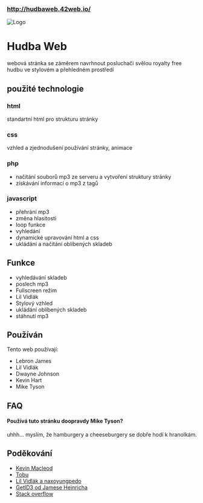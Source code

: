 
### http://hudbaweb.42web.io/
![Logo](https://cdn.discordapp.com/attachments/1059406496846331957/1245477994923823135/velke_logo.png?ex=6658e545&is=665793c5&hm=60bb28f278e1002859e7c74d8d45576b4d45955a621500a1aa443701bc0d2833&)


# Hudba Web

webová stránka se záměrem navrhnout posluchači svělou royalty free hudbu ve stylovém a přehledném prostředí
## použité technologie

### html
standartní html pro strukturu stránky
### css
vzhled a zjednodušení používání stránky, animace
### php
- načítání souborů mp3 ze serveru a vytvoření struktury stránky
- získávání informací o mp3 z tagů
### javascript
- přehrání mp3
- změna hlasitosti
- loop funkce
- vyhledání
- dynamické upravování html a css
- ukládání a načítání oblíbených skladeb
## Funkce

- vyhledávání skladeb
- poslech mp3
- Fullscreen režim
- Lil Vidlák
- Stylový vzhled
- ukládání oblíbených skladeb
- stáhnutí mp3


## Používán

Tento web používají:

- Lebron James
- Lil Vidlák
- Dwayne Johnson
- Kevin Hart
- Mike Tyson

## FAQ

#### Používá tuto stránku doopravdy Mike Tyson?

uhhh... myslím, že hamburgery a cheeseburgery se dobře hodí k hranolkám.
## Poděkování

 - [Kevin Macleod](https://www.youtube.com/@incompetech_kmac)
 - [Tobu](https://www.youtube.com/@tobuofficial)
 - [Lil Vidlák a naxoyungpedo](https://www.youtube.com/channel/UC9LmQmhp6p1-w1fjlfbo3qw)
 - [GetID3 od Jamese Heinricha](https://github.com/JamesHeinrich/getID3)
 - [Stack overflow](https://stackoverflow.com/)



